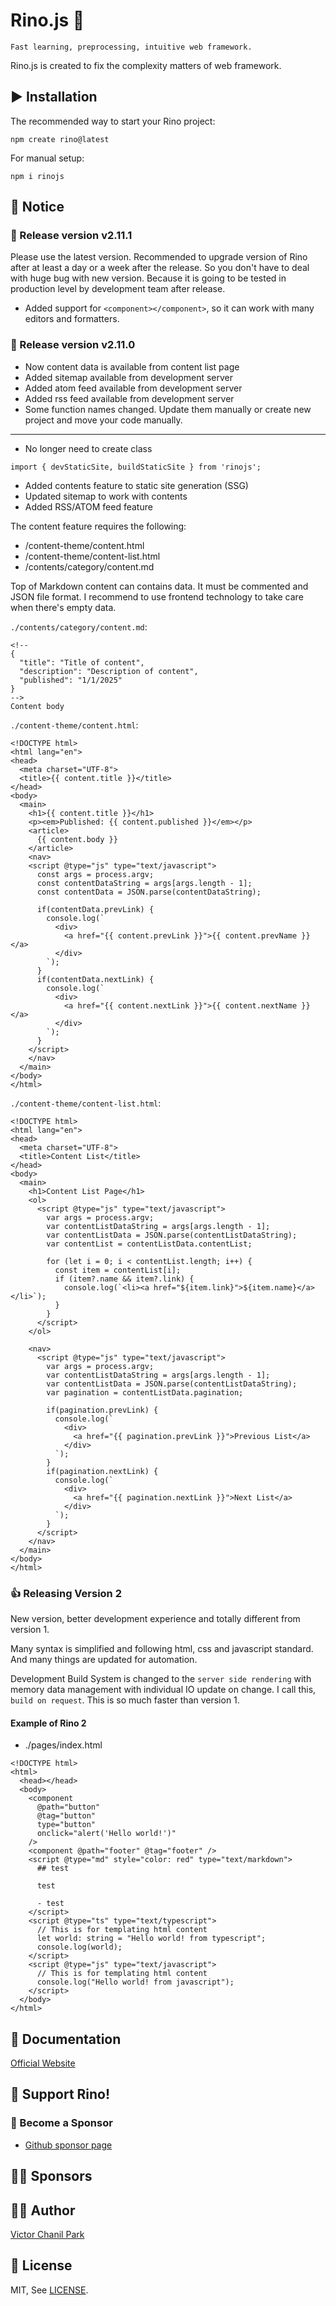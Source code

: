 # Rino.js 🦏

```
Fast learning, preprocessing, intuitive web framework.
```

Rino.js is created to fix the complexity matters of web framework.

## ▶️ Installation

The recommended way to start your Rino project:

```
npm create rino@latest
```

For manual setup:

```
npm i rinojs
```

## 📢 Notice
### 🎉 Release version v2.11.1
Please use the latest version. Recommended to upgrade version of Rino after at least a day or a week after the release. So you don't have to deal with huge bug with new version. Because it is going to be tested in production level by development team after release.
- Added support for `<component></component>`, so it can work with many editors and formatters.

### 🎉 Release version v2.11.0
- Now content data is available from content list page
- Added sitemap available from development server
- Added atom feed available from development server
- Added rss feed available from development server
- Some function names changed. Update them manually or create new project and move your code manually.

---
- No longer need to create class
```
import { devStaticSite, buildStaticSite } from 'rinojs';
```
- Added contents feature to static site generation (SSG)
- Updated sitemap to work with contents
- Added RSS/ATOM feed feature

The content feature requires the following:
- /content-theme/content.html
- /content-theme/content-list.html
- /contents/category/content.md

Top of Markdown content can contains data. It must be commented and JSON file format. I recommend to use frontend technology to take care when there's empty data.

`./contents/category/content.md`:
```
<!--
{
  "title": "Title of content",
  "description": "Description of content",
  "published": "1/1/2025"
}
-->
Content body
```
`./content-theme/content.html`:
```
<!DOCTYPE html>
<html lang="en">
<head>
  <meta charset="UTF-8">
  <title>{{ content.title }}</title>
</head>
<body>
  <main>
    <h1>{{ content.title }}</h1>
    <p><em>Published: {{ content.published }}</em></p>
    <article>
      {{ content.body }}
    </article>
    <nav>
    <script @type="js" type="text/javascript">
      const args = process.argv;
      const contentDataString = args[args.length - 1];
      const contentData = JSON.parse(contentDataString);

      if(contentData.prevLink) {
        console.log(`
          <div>
            <a href="{{ content.prevLink }}">{{ content.prevName }}</a>
          </div>
        `);
      }
      if(contentData.nextLink) {
        console.log(`
          <div>
            <a href="{{ content.nextLink }}">{{ content.nextName }}</a>
          </div>
        `);
      }
    </script>
    </nav>
  </main>
</body>
</html>
```
`./content-theme/content-list.html`:
```
<!DOCTYPE html>
<html lang="en">
<head>
  <meta charset="UTF-8">
  <title>Content List</title>
</head>
<body>
  <main>
    <h1>Content List Page</h1>
    <ol>
      <script @type="js" type="text/javascript">
        var args = process.argv;
        var contentListDataString = args[args.length - 1];
        var contentListData = JSON.parse(contentListDataString);
        var contentList = contentListData.contentList;

        for (let i = 0; i < contentList.length; i++) {
          const item = contentList[i];
          if (item?.name && item?.link) {
            console.log(`<li><a href="${item.link}">${item.name}</a></li>`);
          }
        }
      </script>
    </ol>

    <nav>
      <script @type="js" type="text/javascript">
        var args = process.argv;
        var contentListDataString = args[args.length - 1];
        var contentListData = JSON.parse(contentListDataString);
        var pagination = contentListData.pagination;

        if(pagination.prevLink) {
          console.log(`
            <div>
              <a href="{{ pagination.prevLink }}">Previous List</a>
            </div>
          `);
        }
        if(pagination.nextLink) {
          console.log(`
            <div>
              <a href="{{ pagination.nextLink }}">Next List</a>
            </div>
          `);
        }
      </script>
    </nav>
  </main>
</body>
</html>
```

### 👍 Releasing Version 2

New version, better development experience and totally different from version 1.

Many syntax is simplified and following html, css and javascript standard. And many things are updated for automation.

Development Build System is changed to the `server side rendering` with memory data management with individual IO update on change. I call this, `build on request`. This is so much faster than version 1.

#### Example of Rino 2

- ./pages/index.html

```
<!DOCTYPE html>
<html>
  <head></head>
  <body>
    <component
      @path="button"
      @tag="button"
      type="button"
      onclick="alert('Hello world!')"
    />
    <component @path="footer" @tag="footer" />
    <script @type="md" style="color: red" type="text/markdown">
      ## test

      test

      - test
    </script>
    <script @type="ts" type="text/typescript">
      // This is for templating html content
      let world: string = "Hello world! from typescript";
      console.log(world);
    </script>
    <script @type="js" type="text/javascript">
      // This is for templating html content
      console.log("Hello world! from javascript");
    </script>
  </body>
</html>

```

## 📖 Documentation

[Official Website](https://rinojs.org/)

## 💪 Support Rino!

### 👼 Become a Sponsor

- [Github sponsor page](https://github.com/sponsors/opdev1004)

## 🐱‍🏍 **Sponsors**

## 👨‍💻 Author

[Victor Chanil Park](https://github.com/opdev1004)

## 💯 License

MIT, See [LICENSE](./LICENSE).
